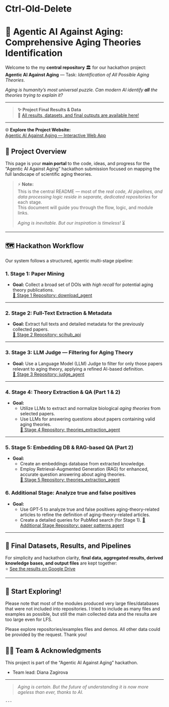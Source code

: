 # Ctrl-Old-Delete

# 🧬 Agentic AI Against Aging: Comprehensive Aging Theories Identification

Welcome to the my **central repository** 🏛️ for our hackathon project:  
**Agentic AI Against Aging** — Task: *Identification of All Possible Aging Theories*.

_Aging is humanity’s most universal puzzle. Can modern AI identify **all** the theories trying to explain it?_

---
> **:sparkles: Project Final Results & Data**  
> :file_folder: [All results, datasets, and final outputs are available here!](https://drive.google.com/drive/folders/11SeqMT_Sjd2AOA2smFy-ixIONTtbRCDA?usp=sharing)
---

🌐 **Explore the Project Website:**  
[Agentic AI Against Aging — Interactive Web App](https://v0-agentic-workflow-website.vercel.app)


## 🚀 Project Overview

This page is your **main portal** to the code, ideas, and progress for the “Agentic AI Against Aging” hackathon submission focused on mapping the full landscape of scientific aging theories.

> ⚡ **Note:**  
> This is the central README — most of the *real code, AI pipelines, and data processing logic reside in separate, dedicated repositories* for each stage.  
> This document will guide you through the flow, logic, and module links.  
>
> _Aging is inevitable. But our inspiration is timeless!_ ⏳

---

## :world_map: Hackathon Workflow

Our system follows a structured, agentic multi-stage pipeline:

### **1️. Stage 1: Paper Mining**  
- **Goal:** Collect a broad set of DOIs with *high recall* for potential aging theory publications.  
  [🔗 Stage 1 Repository: download_agent](https://github.com/DianaZagirova/download_agent)

---

### **2️. Stage 2: Full-Text Extraction & Metadata**  
- **Goal:** Extract full texts and detailed metadata for the previously collected papers.  
  [🔗 Stage 2 Repository: scihub_api](https://github.com/DianaZagirova/scihub_api)

---

### **3️. Stage 3: LLM Judge — Filtering for Aging Theory**  
- **Goal:** Use a Language Model (LLM) Judge to filter for only those papers relevant to aging theory, applying a refined AI-based definition.  
  [🔗 Stage 3 Repository: judge_agent](https://github.com/DianaZagirova/judge_agent)

---

### **4️. Stage 4: Theory Extraction & QA (Part 1 & 2)**  
- **Goal:**  
    - Utilize LLMs to extract and normalize biological *aging theories* from selected papers.
    - Use LLMs for answering questions about papers containing valid aging theories.  
  [🔗 Stage 4 Repository: theories_extraction_agent](https://github.com/DianaZagirova/theories_extraction_agent)

---

### **5️. Stage 5: Embedding DB & RAG-based QA (Part 2)**  
- **Goal:**  
    - Create an embeddings database from extracted knowledge.
    - Employ Retrieval-Augmented Generation (RAG) for enhanced, accurate question answering about aging theories.  
  [🔗 Stage 5 Repository: theories_extraction_agent](https://github.com/DianaZagirova/RAG_question_answering_agent)


### ️**6. Additional Stage: Analyze true and false positives**  
- **Goal:**  
    - Use GPT-5 to analyze true and false positives aging-theory-related articles to refine the definition of aging-theory-related articles.
    - Create a detailed queries for PubMed search (for Stage 1).
  [🔗 Additional Stage Repository: paper patterns agent](https://github.com/DianaZagirova/paper_patterns)
---

## 📝 Final Datasets, Results, and Pipelines

For simplicity and hackathon clarity, **final data, aggregated results, derived knowledge bases, and output files** are kept together:  
:star: [See the results on Google Drive](https://drive.google.com/drive/folders/11SeqMT_Sjd2AOA2smFy-ixIONTtbRCDA?usp=sharing)

---
## 📍 Start Exploring!

Please note that most of the modules produced very large files/databases that were not included into repositories. I tried to include as many files and examples as possible, but still the main collected data and the resulta are too large even for LFS.

Please explore repositories/examples files and demos. All other data could be provided by the request. Thank you! 



## :man_scientist: Team & Acknowledgments

This project is part of the “Agentic AI Against Aging” hackathon.
- Team lead: Diana Zagirova

---

> _Aging is certain. But the future of understanding it is now more ageless than ever, thanks to AI._  
```
---

